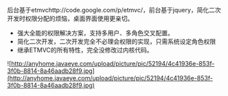 后台基于etmvchttp://code.google.com/p/etmvc/，前台基于jquery，简化二次开发时权限分配的烦恼，桌面界面使用更亲切。

  * 强大全能的权限解决方案，支持多用户、多角色交叉配置。
  * 简化二次开发，二次开发完全不必理会权限的实现，只需系统设定角色权限
  * 继承ETMVC的所有特性，完全没修改过内核代码。

![http://anyhome.javaeye.com/upload/picture/pic/52194/4c41936e-853f-3f0b-8814-8a46aadb28f9.jpg](http://anyhome.javaeye.com/upload/picture/pic/52194/4c41936e-853f-3f0b-8814-8a46aadb28f9.jpg)